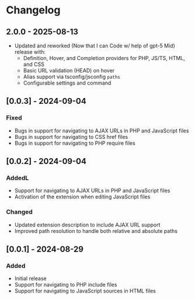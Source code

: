# Changelog

## 2.0.0 - 2025-08-13
- Updated and reworked (Now that I can Code w/ help of gpt-5 Mid) release with:
  - Definition, Hover, and Completion providers for PHP, JS/TS, HTML, and CSS
  - Basic URL validation (HEAD) on hover
  - Alias support via tsconfig/jsconfig `paths`
  - Configurable settings and command

## [0.0.3] - 2024-09-04
### Fixed
- Bugs in support for navigating to AJAX URLs in PHP and JavaScript files
- Bugs in support for navigating to CSS href files
- Bugs in support for navigating to PHP require files

## [0.0.2] - 2024-09-04
### AddedL
- Support for navigating to AJAX URLs in PHP and JavaScript files
- Activation of the extension when editing JavaScript files

### Changed
- Updated extension description to include AJAX URL support
- Improved path resolution to handle both relative and absolute paths

## [0.0.1] - 2024-08-29
### Added
- Initial release
- Support for navigating to PHP include files
- Support for navigating to JavaScript sources in HTML files
